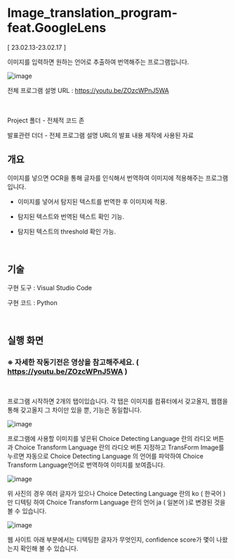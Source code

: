 # Image_translation_program-feat.GoogleLens
[ 23.02.13-23.02.17 ]

이미지를 입력하면 원하는 언어로 추출하여 번역해주는 프로그램입니다.

![image](https://user-images.githubusercontent.com/101550112/233429998-001143bd-33de-42bd-bc0a-67666e24b108.png)

전체 프로그램 설명 URL : https://youtu.be/ZOzcWPnJ5WA
<br>
<br>
<br>

Project 폴더 - 전체적 코드 존

발표관련 더더 - 전체 프로그램 설명 URL의 발표 내용 제작에 사용된 자료


## 개요
이미지를 넣으면 OCR을 통해 글자를 인식해서 번역하여 이미지에 적용해주는 프로그램입니다.

- 이미지를 넣어서 탐지된 텍스트를 번역한 후 이미지에 적용.


- 탐지된 텍스트와 번역된 텍스트 확인 기능.


- 탐지된 텍스트의 threshold 확인 가능.

<br>

## 기술
구현 도구 : Visual Studio Code

구현 코드 : Python

<br>

## 실행 화면

### ※ 자세한 작동기전은 영상을 참고해주세요. ( https://youtu.be/ZOzcWPnJ5WA )

<br>

프로그램 시작하면 2개의 탭이있습니다. 
각 탭은 이미지를 컴퓨터에서 갖고올지, 웹캠을 통해 갖고올지 그 차이만 있을 뿐, 기능은 동일합니다. 

![image](https://user-images.githubusercontent.com/101550112/233433978-3d7c4f13-3c3e-4a34-ab68-a6fbacc84bc9.png)


프로그램에 사용할 이미지를 넣은뒤 Choice Detecting Language 란의 라디오 버튼과 Choice Transform Language 란의 라디오 버튼 지정하고 TransForm Image를 누르면 자동으로 Choice Detecting Language 의 언어를 파악하여 Choice Transform Language언어로 번역하여 이미지를 보여줍니다.

![image](https://user-images.githubusercontent.com/101550112/233434504-7e3edd79-d699-4cfc-ae2e-d811628332ee.png)

위 사진의 경우 여러 글자가 있으나 Choice Detecting Language 란의 ko ( 한국어 ) 만 디텍팅 하여 Choice Transform Language 란의 언어 ja ( 일본어 )로 변경된 것을 볼 수 있습니다.

![image](https://user-images.githubusercontent.com/101550112/233435688-e52a8beb-d567-4c52-92fa-e4378aa770b6.png)

웹 사이트 아래 부분에서는 디텍팅한 글자가 무엇인지, confidence score가 몇이 나왔는지 확인해 볼 수 있습니다.

<br>
